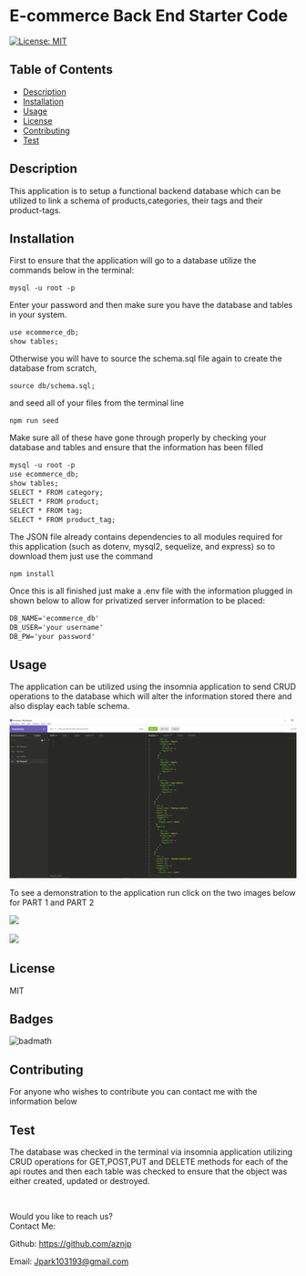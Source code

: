# E-commerce Back End Starter Code

[![License: MIT](https://img.shields.io/badge/License-MIT-yellow.svg)](https://opensource.org/licenses/MIT)

## Table of Contents

* [Description](#Description)
* [Installation](#Installation)
* [Usage](#Usage)
* [License](#License)
* [Contributing](#Contributing)
* [Test](#Test)

## Description
This application is to setup a functional backend database which can be utilized to link a schema of products,categories, their tags and their product-tags. 

## Installation
First to ensure that the application will go to a database utilize the commands below in the terminal:

    mysql -u root -p

Enter your password and then make sure you have the database and tables in your system.

    use ecommerce_db;
    show tables;

Otherwise you will have to source the schema.sql file again to create the database from scratch,

    source db/schema.sql;

and seed all of your files from the terminal line

    npm run seed

Make sure all of these have gone through properly by checking your database and tables and ensure that the information has been filled

    mysql -u root -p
    use ecommerce_db;
    show tables;
    SELECT * FROM category;
    SELECT * FROM product; 
    SELECT * FROM tag; 
    SELECT * FROM product_tag;
    
The JSON file already contains dependencies to all modules required for this application (such as dotenv, mysql2, sequelize, and express) so to download them just use the command

    npm install

Once this is all finished just make a .env file with the information plugged in shown below to allow for privatized server information to be placed:

    DB_NAME='ecommerce_db'
    DB_USER='your username'
    DB_PW='your password'

## Usage
The application can be utilized using the insomnia application to send CRUD operations to the database which will alter the information stored there and also display each table schema.

![ECommerce BackEnd](./assets/images/screenshot1.PNG)

To see a demonstration to the application run click on the two images below for PART 1 and PART 2


[![](http://img.youtube.com/vi/wcmk90ZfuCE/0.jpg)](http://www.youtube.com/watch?v=wcmk90ZfuCE "Ecommerce Part 1")

[![](http://img.youtube.com/vi/wcmk90ZfuCE/0.jpg)](http://www.youtube.com/watch?v=wcmk90ZfuCE "Ecommerce Part 2")


## License
MIT  

## Badges
![badmath](https://img.shields.io/github/languages/top/nielsenjared/badmath)

## Contributing
For anyone who wishes to contribute you can contact me with the information below

## Test
The database was checked in the terminal via insomnia application utilizing CRUD operations for GET,POST,PUT and DELETE methods for each of the api routes and then each table was checked to ensure that the object was either created, updated or destroyed.

</br>
    
Would you like to reach us?
</br>
Contact Me:

Github: https://github.com/aznjp

Email: Jpark103193@gmail.com